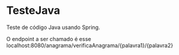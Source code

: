 # TesteJava
Teste de código Java usando Spring.

O endpoint a ser chamado é esse localhost:8080/anagrama/verificaAnagrama/{palavra1}/{palavra2}

